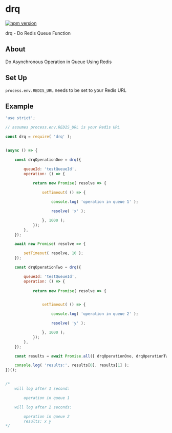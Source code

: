# drq

[![npm version](https://badge.fury.io/js/drf.svg)](https://badge.fury.io/js/drf)

drq - Do Redis Queue Function


## About

Do Asynchronous Operation in Queue Using Redis


## Set Up
`process.env.REDIS_URL` needs to be set to your Redis URL


## Example

```.js
'use strict';

// assumes process.env.REDIS_URL is your Redis URL

const drq = require( 'drq' );


(async () => {

    const drqOperationOne = drq({

        queueId: 'testQueueId',
        operation: () => {
            
            return new Promise( resolve => {

                setTimeout( () => {

                    console.log( 'operation in queue 1' );

                    resolve( 'x' );

                }, 1000 );
            });
        },
    });

    await new Promise( resolve => {

        setTimeout( resolve, 10 );
    });

    const drqOperationTwo = drq({

        queueId: 'testQueueId',
        operation: () => {
            
            return new Promise( resolve => {


                setTimeout( () => {

                    console.log( 'operation in queue 2' );

                    resolve( 'y' );

                }, 1000 );
            });
        },
    });

    const results = await Promise.all([ drqOperationOne, drqOperationTwo ]);

    console.log( 'results:', results[0], results[1] );
})();


/*
    will log after 1 second:

        operation in queue 1

    will log after 2 seconds:

        operation in queue 2
        results: x y
*/
```